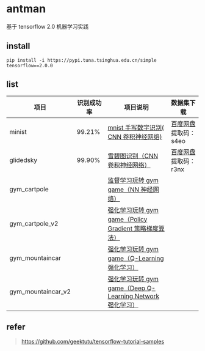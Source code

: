 # antman
基于 tensorflow 2.0 机器学习实践


## install

```
pip install -i https://pypi.tuna.tsinghua.edu.cn/simple tensorflow==2.0.0
```

## list

| 项目 | 识别成功率 | 项目说明 | 数据集下载 |
| ------------ | ------------ | ------------ | ------------ |
| minist      | 99.21%      |  [mnist 手写数字识别( CNN 卷积神经网络)](https://geektutu.com/post/tensorflow2-mnist-cnn.html) | [百度网盘](https://pan.baidu.com/s/1SpsFz3kWzrDhuKUzw1VuxQ) 提取码：s4eo |
| glidedsky   | 99.90%      | [雪碧图识别（CNN 卷积神经网络）](https://www.cnblogs.com/TurboWay/p/13678074.html) | [百度网盘](https://pan.baidu.com/s/1inegXGAQHiiKk1aDwCAv0w) 提取码：r3nx |
| gym_cartpole   |       | [监督学习玩转 gym game（NN 神经网络）](https://geektutu.com/post/tensorflow2-gym-nn.html) |  |
| gym_cartpole_v2 |       | [强化学习玩转 gym game（Policy Gradient 策略梯度算法）](https://geektutu.com/post/tensorflow2-gym-pg.html) |  |
|gym_mountaincar|       | [强化学习玩转 gym game（Q-Learning 强化学习）](https://geektutu.com/post/tensorflow2-gym-q-learning.html) | |
|gym_mountaincar_v2|       | [强化学习玩转 gym game（Deep Q-Learning Network 强化学习）](https://geektutu.com/post/tensorflow2-gym-dqn.html) | |


## refer

>https://github.com/geektutu/tensorflow-tutorial-samples